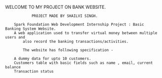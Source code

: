 WELCOME TO MY PROJECT ON BANK WEBSITE.

				PROJECT MADE BY SHAILVI SINGH.

		Spark Foundation Web Development Internship Project : Basic Banking System Website.
		A web application used to transfer virtual money between multiple users and 
			also record the banking transactions/activities.

	        The website has following specification -

		A dummy data for upto 10 customers.
		Customers table with basic fields such as name , email, current balance
		Transaction status



		
		

		
